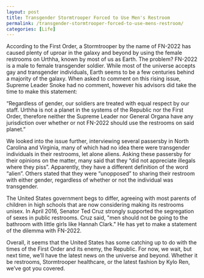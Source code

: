 ```yaml
---
layout: post
title: Transgender Stormtrooper Forced to Use Men's Restroom
permalink: /transgender-stormtrooper-forced-to-use-mens-restroom/
categories: [Life]
---
```

According to the First Order, a Stormtrooper by the name of FN-2022 has caused plenty of uproar in the galaxy and beyond by using the female restrooms on Urthha, known by most of us as Earth. The problem? FN-2022 is a male to female transgender soldier. While most of the universe accepts gay and transgender individuals, Earth seems to be a few centuries behind a majority of the galaxy. When asked to comment on this rising issue, Supreme Leader Snoke had no comment, however his advisors did take the time to make this statement:

“Regardless of gender, our soldiers are treated with equal respect by our staff. Urthha is not a planet in the systems of the Republic nor the First Order, therefore neither the Supreme Leader nor General Organa have any jurisdiction over whether or not FN-2022 should use the restrooms on said planet.”

We looked into the issue further, interviewing several passersby in North Carolina and Virginia, many of which had no idea there were transgender individuals in their restrooms, let alone aliens. Asking these passersby for their opinions on the matter, many said that they “did not appreciate illegals where they piss”. Apparently, they have a different definition of the word “alien”. Others stated that they were “unopposed” to sharing their restroom with either gender, regardless of whether or not the individual was transgender.

The United States government begs to differ, agreeing with most parents of children in high schools that are now considering making its restrooms unisex. In April 2016, Senator Ted Cruz strongly supported the segregation of sexes in public restrooms. Cruz said, "men should not be going to the bathroom with little girls like Hannah Clark." He has yet to make a statement of the dilemma with FN-2022.

Overall, it seems that the United States has some catching up to do with the times of the First Order and its enemy, the Republic. For now, we wait, but next time, we’ll have the latest news on the universe and beyond. Whether it be restrooms, Stormtrooper healthcare, or the latest fashion by Kylo Ren, we’ve got you covered.
